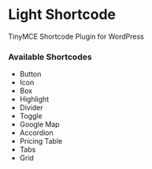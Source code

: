 # Light Shortcode

TinyMCE Shortcode Plugin for WordPress


### Available Shortcodes

* Button
* Icon
* Box
* Highlight
* Divider
* Toggle
* Google Map
* Accordion
* Pricing Table
* Tabs
* Grid